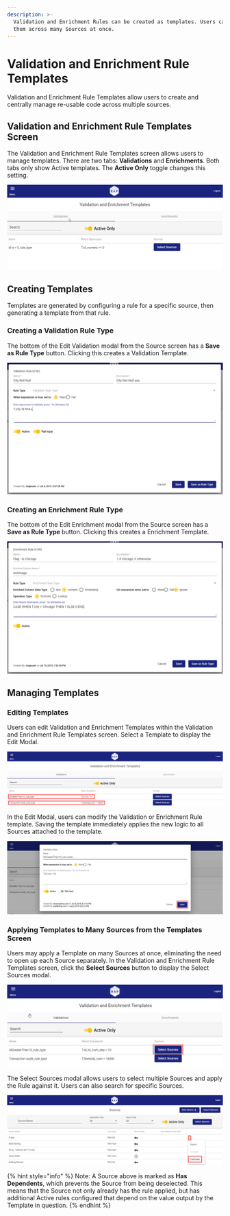 ```yaml
---
description: >-
  Validation and Enrichment Rules can be created as templates. Users can apply
  them across many Sources at once.
---
```


# Validation and Enrichment Rule Templates

Validation and Enrichment Rule Templates allow users to create and centrally manage re-usable code  across multiple sources.

## Validation and Enrichment Rule Templates Screen

The Validation and Enrichment Rule Templates screen allows users to manage templates. There are two tabs: **Validations** and **Enrichments**. Both tabs only show Active templates. The **Active Only** toggle changes this setting.

![Validation and Enrichment Rule Templates screen](../.gitbook/assets/image%20%28140%29.png)

## Creating Templates

Templates are generated by configuring a rule for a specific source, then generating a template from that rule.

### Creating a Validation Rule Type

The bottom of the Edit Validation modal from the Source screen has a **Save as Rule Type** button. Clicking this creates a Validation Template.

![Edit Validation Modal](../.gitbook/assets/image%20%28148%29.png)

### Creating an Enrichment Rule Type

The bottom of the Edit Enrichment modal from the Source screen has a **Save as Rule Type** button. Clicking this creates a Enrichment Template.

![Edit Enrichment Modal](../.gitbook/assets/image%20%2814%29.png)

## Managing Templates

### Editing Templates

Users can edit Validation and Enrichment Templates within the Validation and Enrichment Rule Templates screen. Select a Template to display the Edit Modal.

![Editing a Template](../.gitbook/assets/image%20%2882%29.png)

In the Edit Modal, users can modify the Validation or Enrichment Rule template. Saving the template immediately applies the new logic to all Sources attached to the template.

![Edit Modal - Save a Validation Rule](../.gitbook/assets/image%20%28126%29.png)

### Applying Templates to Many Sources from the Templates Screen

Users may apply a Template on many Sources at once, eliminating the need to open up each Source separately. In the Validation and Enrichment Rule Templates screen, click the **Select Sources** button to display the Select Sources modal.

![Select Sources Button](../.gitbook/assets/image%20%28111%29.png)

The Select Sources modal allows users to select multiple Sources and apply the Rule against it. Users can also search for specific Sources.

![Select Sources Modal](../.gitbook/assets/image%20%2810%29.png)

{% hint style="info" %}
Note: A Source above is marked as **Has Dependents**, which prevents the Source from being deselected. This means that the Source not only already has the rule applied, but has additional Active rules configured that depend on the value output by the Template in question.
{% endhint %}

